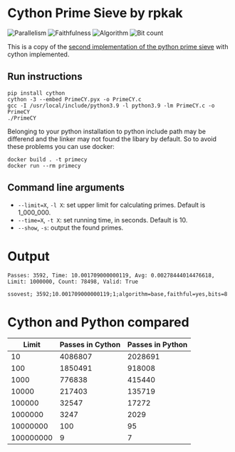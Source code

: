 # Cython Prime Sieve by rpkak

![Parallelism](https://img.shields.io/badge/Parallel-no-green)
![Faithfulness](https://img.shields.io/badge/Faithful-yes-green)
![Algorithm](https://img.shields.io/badge/Algorithm-base-green)
![Bit count](https://img.shields.io/badge/Bits-8-yellowgreen)

This is a copy of the [second implementation of the python prime sieve](https://github.com/PlummersSoftwareLLC/Primes/tree/drag-race/PrimePython/solution_2) with cython implemented.

## Run instructions

```
pip install cython
cython -3 --embed PrimeCY.pyx -o PrimeCY.c
gcc -I /usr/local/include/python3.9 -l python3.9 -lm PrimeCY.c -o PrimeCY
./PrimeCY
```

Belonging to your python installation to python include path may be differend and the linker may not found the libary by default. So to avoid these problems you can use docker:

```
docker build . -t primecy
docker run --rm primecy
```

## Command line arguments

 - `--limit=X`, `-l X`: set upper limit for calculating primes. Default is 1_000_000.
 - `--time=X`, `-t X`: set running time, in seconds. Default is 10.
 - `--show`, `-s`: output the found primes.

# Output

```
Passes: 3592, Time: 10.001709000000119, Avg: 0.00278444014476618, Limit: 1000000, Count: 78498, Valid: True

ssovest; 3592;10.001709000000119;1;algorithm=base,faithful=yes,bits=8
```

# Cython and Python compared

| Limit | Passes in Cython | Passes in Python |
|-|-|-|
| 10 | 4086807 | 2028691 |
| 100 | 1850491 | 918008 |
| 1000 | 776838 | 415440 |
| 10000 | 217403 | 135719 |
| 100000 | 32547 | 17272 |
| 1000000 | 3247 | 2029 |
| 10000000 | 100 | 95 |
| 100000000 | 9 | 7 |